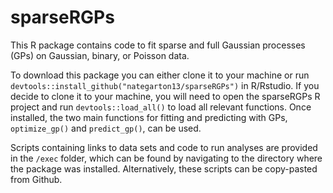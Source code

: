 
<!-- README.md is generated from README.Rmd. Please edit that file -->
sparseRGPs
==========

This R package contains code to fit sparse and full Gaussian processes (GPs) on Gaussian, binary, or Poisson data.

To download this package you can either clone it to your machine or run `devtools::install_github("nategarton13/sparseRGPs")` in R/Rstudio. If you decide to clone it to your machine, you will need to open the sparseRGPs R project and run `devtools::load_all()` to load all relevant functions. Once installed, the two main functions for fitting and predicting with GPs, `optimize_gp()` and `predict_gp()`, can be used.

Scripts containing links to data sets and code to run analyses are provided in the `/exec` folder, which can be found by navigating to the directory where the package was installed. Alternatively, these scripts can be copy-pasted from Github.
